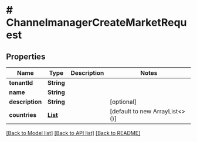 # # ChannelmanagerCreateMarketRequest


## Properties 


Name | Type | Description | Notes
------------ | ------------- | ------------- | -------------
**tenantId**| **String** |   |
**name**| **String** |   |
**description**| **String** |   | [optional]
**countries**| [**List<ChannelmanagerCountryCode>**](ChannelmanagerCountryCode.md) |   | [default to new ArrayList<>()]


[[Back to Model list]](../../README.md#models) [[Back to API list]](../../README.md#endpoints) [[Back to README]](../../README.md)

